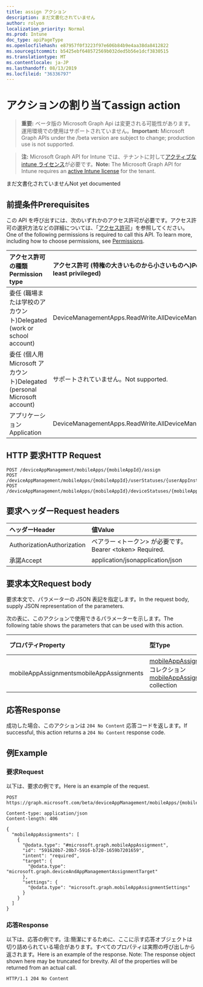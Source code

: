 ```yaml
---
title: assign アクション
description: まだ文書化されていません
author: rolyon
localization_priority: Normal
ms.prod: Intune
doc_type: apiPageType
ms.openlocfilehash: e87957f0f3223f97e606b84b9e4aa38da8412822
ms.sourcegitcommit: b5425ebf648572569b032ded5b56e1dcf3830515
ms.translationtype: MT
ms.contentlocale: ja-JP
ms.lasthandoff: 08/13/2019
ms.locfileid: "36336797"
---
```

# <a name="assign-action"></a><span data-ttu-id="516fb-103">アクションの割り当て</span><span class="sxs-lookup"><span data-stu-id="516fb-103">assign action</span></span>

> <span data-ttu-id="516fb-104">**重要:** ベータ版の Microsoft Graph Api は変更される可能性があります。運用環境での使用はサポートされていません。</span><span class="sxs-lookup"><span data-stu-id="516fb-104">**Important:** Microsoft Graph APIs under the /beta version are subject to change; production use is not supported.</span></span>

> <span data-ttu-id="516fb-105">**注:** Microsoft Graph API for Intune では、テナントに対して[アクティブな intune ライセンス](https://go.microsoft.com/fwlink/?linkid=839381)が必要です。</span><span class="sxs-lookup"><span data-stu-id="516fb-105">**Note:** The Microsoft Graph API for Intune requires an [active Intune license](https://go.microsoft.com/fwlink/?linkid=839381) for the tenant.</span></span>

<span data-ttu-id="516fb-106">まだ文書化されていません</span><span class="sxs-lookup"><span data-stu-id="516fb-106">Not yet documented</span></span>

## <a name="prerequisites"></a><span data-ttu-id="516fb-107">前提条件</span><span class="sxs-lookup"><span data-stu-id="516fb-107">Prerequisites</span></span>
<span data-ttu-id="516fb-p101">この API を呼び出すには、次のいずれかのアクセス許可が必要です。アクセス許可の選択方法などの詳細については、「[アクセス許可](/graph/permissions-reference)」を参照してください。</span><span class="sxs-lookup"><span data-stu-id="516fb-p101">One of the following permissions is required to call this API. To learn more, including how to choose permissions, see [Permissions](/graph/permissions-reference).</span></span>

|<span data-ttu-id="516fb-110">アクセス許可の種類</span><span class="sxs-lookup"><span data-stu-id="516fb-110">Permission type</span></span>|<span data-ttu-id="516fb-111">アクセス許可 (特権の大きいものから小さいものへ)</span><span class="sxs-lookup"><span data-stu-id="516fb-111">Permissions (from most to least privileged)</span></span>|
|:---|:---|
|<span data-ttu-id="516fb-112">委任 (職場または学校のアカウント)</span><span class="sxs-lookup"><span data-stu-id="516fb-112">Delegated (work or school account)</span></span>|<span data-ttu-id="516fb-113">DeviceManagementApps.ReadWrite.All</span><span class="sxs-lookup"><span data-stu-id="516fb-113">DeviceManagementApps.ReadWrite.All</span></span>|
|<span data-ttu-id="516fb-114">委任 (個人用 Microsoft アカウント)</span><span class="sxs-lookup"><span data-stu-id="516fb-114">Delegated (personal Microsoft account)</span></span>|<span data-ttu-id="516fb-115">サポートされていません。</span><span class="sxs-lookup"><span data-stu-id="516fb-115">Not supported.</span></span>|
|<span data-ttu-id="516fb-116">アプリケーション</span><span class="sxs-lookup"><span data-stu-id="516fb-116">Application</span></span>|<span data-ttu-id="516fb-117">DeviceManagementApps.ReadWrite.All</span><span class="sxs-lookup"><span data-stu-id="516fb-117">DeviceManagementApps.ReadWrite.All</span></span>|

## <a name="http-request"></a><span data-ttu-id="516fb-118">HTTP 要求</span><span class="sxs-lookup"><span data-stu-id="516fb-118">HTTP Request</span></span>
<!-- {
  "blockType": "ignored"
}
-->
``` http
POST /deviceAppManagement/mobileApps/{mobileAppId}/assign
POST /deviceAppManagement/mobileApps/{mobileAppId}/userStatuses/{userAppInstallStatusId}/app/assign
POST /deviceAppManagement/mobileApps/{mobileAppId}/deviceStatuses/{mobileAppInstallStatusId}/app/assign
```

## <a name="request-headers"></a><span data-ttu-id="516fb-119">要求ヘッダー</span><span class="sxs-lookup"><span data-stu-id="516fb-119">Request headers</span></span>
|<span data-ttu-id="516fb-120">ヘッダー</span><span class="sxs-lookup"><span data-stu-id="516fb-120">Header</span></span>|<span data-ttu-id="516fb-121">値</span><span class="sxs-lookup"><span data-stu-id="516fb-121">Value</span></span>|
|:---|:---|
|<span data-ttu-id="516fb-122">Authorization</span><span class="sxs-lookup"><span data-stu-id="516fb-122">Authorization</span></span>|<span data-ttu-id="516fb-123">ベアラー &lt;トークン&gt; が必要です。</span><span class="sxs-lookup"><span data-stu-id="516fb-123">Bearer &lt;token&gt; Required.</span></span>|
|<span data-ttu-id="516fb-124">承諾</span><span class="sxs-lookup"><span data-stu-id="516fb-124">Accept</span></span>|<span data-ttu-id="516fb-125">application/json</span><span class="sxs-lookup"><span data-stu-id="516fb-125">application/json</span></span>|

## <a name="request-body"></a><span data-ttu-id="516fb-126">要求本文</span><span class="sxs-lookup"><span data-stu-id="516fb-126">Request body</span></span>
<span data-ttu-id="516fb-127">要求本文で、パラメーターの JSON 表記を指定します。</span><span class="sxs-lookup"><span data-stu-id="516fb-127">In the request body, supply JSON representation of the parameters.</span></span>

<span data-ttu-id="516fb-128">次の表に、このアクションで使用できるパラメーターを示します。</span><span class="sxs-lookup"><span data-stu-id="516fb-128">The following table shows the parameters that can be used with this action.</span></span>

|<span data-ttu-id="516fb-129">プロパティ</span><span class="sxs-lookup"><span data-stu-id="516fb-129">Property</span></span>|<span data-ttu-id="516fb-130">型</span><span class="sxs-lookup"><span data-stu-id="516fb-130">Type</span></span>|<span data-ttu-id="516fb-131">説明</span><span class="sxs-lookup"><span data-stu-id="516fb-131">Description</span></span>|
|:---|:---|:---|
|<span data-ttu-id="516fb-132">mobileAppAssignments</span><span class="sxs-lookup"><span data-stu-id="516fb-132">mobileAppAssignments</span></span>|<span data-ttu-id="516fb-133">[mobileAppAssignment](../resources/intune-apps-mobileappassignment.md) コレクション</span><span class="sxs-lookup"><span data-stu-id="516fb-133">[mobileAppAssignment](../resources/intune-apps-mobileappassignment.md) collection</span></span>|<span data-ttu-id="516fb-134">まだ文書化されていません</span><span class="sxs-lookup"><span data-stu-id="516fb-134">Not yet documented</span></span>|



## <a name="response"></a><span data-ttu-id="516fb-135">応答</span><span class="sxs-lookup"><span data-stu-id="516fb-135">Response</span></span>
<span data-ttu-id="516fb-136">成功した場合、このアクションは `204 No Content` 応答コードを返します。</span><span class="sxs-lookup"><span data-stu-id="516fb-136">If successful, this action returns a `204 No Content` response code.</span></span>

## <a name="example"></a><span data-ttu-id="516fb-137">例</span><span class="sxs-lookup"><span data-stu-id="516fb-137">Example</span></span>

### <a name="request"></a><span data-ttu-id="516fb-138">要求</span><span class="sxs-lookup"><span data-stu-id="516fb-138">Request</span></span>
<span data-ttu-id="516fb-139">以下は、要求の例です。</span><span class="sxs-lookup"><span data-stu-id="516fb-139">Here is an example of the request.</span></span>
``` http
POST https://graph.microsoft.com/beta/deviceAppManagement/mobileApps/{mobileAppId}/assign

Content-type: application/json
Content-length: 406

{
  "mobileAppAssignments": [
    {
      "@odata.type": "#microsoft.graph.mobileAppAssignment",
      "id": "591620b7-20b7-5916-b720-1659b7201659",
      "intent": "required",
      "target": {
        "@odata.type": "microsoft.graph.deviceAndAppManagementAssignmentTarget"
      },
      "settings": {
        "@odata.type": "microsoft.graph.mobileAppAssignmentSettings"
      }
    }
  ]
}
```

### <a name="response"></a><span data-ttu-id="516fb-140">応答</span><span class="sxs-lookup"><span data-stu-id="516fb-140">Response</span></span>
<span data-ttu-id="516fb-p102">以下は、応答の例です。注:簡潔にするために、ここに示す応答オブジェクトは切り詰められている場合があります。すべてのプロパティは実際の呼び出しから返されます。</span><span class="sxs-lookup"><span data-stu-id="516fb-p102">Here is an example of the response. Note: The response object shown here may be truncated for brevity. All of the properties will be returned from an actual call.</span></span>
``` http
HTTP/1.1 204 No Content
```






